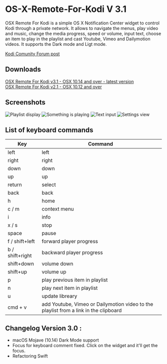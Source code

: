 # OS-X-Remote-For-Kodi V 3.1


OSX Remote For Kodi is a simple OS X Notification Center widget to control Kodi through a private network. It allows to navigate the menus, play video and music, change the media progress, speed or volume, input text, choose an item to play in the playlist and cast Youtube, Vimeo and Dailymotion videos. It supports the Dark mode and Ligt mode.  

[Kodi Comunity Forum post](https://forum.kodi.tv/showthread.php?tid=234920)  

## Downloads

[OSX Remote For Kodi v3.1 - OSX 10.14 and over - latest version](http://bit.ly/2AmyxC8)  
[OSX Remote For Kodi v2.1 - OSX 10.12 and over](https://www.dropbox.com/s/8u82nfwm3spbpi0)  

## Screenshots

![Playlist display](http://i.imgur.com/rMbtYfB.png)  ![Something is playing](http://i.imgur.com/niyYG2z.png)
![Text input](http://i.imgur.com/5t7QRm3.png/)       ![Settings view](http://i.imgur.com/YjYHpUL.png)  

## List of keyboard commands

|   Key               | Command                                                                               | 
|---------------------|---------------------------------------------------------------------------------------|
|   left              | left                                                                                  | 
|   right             | right                                                                                 | 
|   down              | down                                                                                  | 
|   up                | up                                                                                    | 
|   return            | select                                                                                | 
|   back              | back                                                                                  | 
|   h                 | home                                                                                  | 
|   c / m             | context menu                                                                          | 
|   i                 | info                                                                                  | 
|   x / s             | stop                                                                                  | 
|   space             | pause                                                                                 | 
|   f / shift+left    | forward player progress                                                               | 
|   b / shift+right   | backward player progress                                                              | 
|   shift+down        | volume down                                                                           | 
|   shift+up          | volume up                                                                             | 
|   p                 | play previous item in playlist                                                        | 
|   n                 | play next item in playlist                                                            | 
|   u                 | update libreary                                                                       | 
|   cmd + v           | add Youtube, Vimeo or Dailymotion video to the playlist from a link in the clipboard  |


## Changelog Version 3.0 :
- macOS Mojave (10.14) Dark Mode support
- Focus for keyboard comment fixed. Click on the widget and it'll get the focus.
- Refactoring Swift

